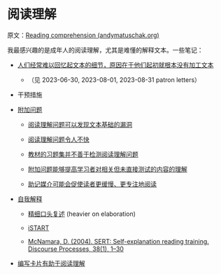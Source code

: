 # 阅读理解

原文：[Reading comprehension (andymatuschak.org)](https://notes.andymatuschak.org/zMybAxZcdkJHKSATuSZbEhz)

我最感兴趣的是成年人的阅读理解，尤其是难懂的解释文本。一些笔记：

- [人们经常难以回忆起文本的细节，原因在于他们起初就根本没有加工文本](https://notes.andymatuschak.org/z59PYkSdPeznr95fco4GRQx)

  - （见 2023-06-30, 2023-08-01, 2023-08-31 patron letters）

- 干预措施

- [附加问题](https://notes.andymatuschak.org/zSoTbuyrXFnDHibaSeEzPRx)

  - [阅读理解问题可以发现文本基础的漏洞](https://notes.andymatuschak.org/zLZUS7KTrG4ABm3tRLGxMMj)

  - [阅读理解问题令人不快](https://notes.andymatuschak.org/zVKwVczp4nEAKPWqfS1BqMi)

  - [教材的习题集并不善于检测阅读理解问题](https://notes.andymatuschak.org/zAkgXnwHwuvrTjaFM49S5P1)

  - [附加问题能够提高学习者对相关但未直接测试的内容的理解](https://notes.andymatuschak.org/z4m9Gat7zi9YUmZzQRR7pwt)

  - [助记媒介可能会促使读者更缓慢、更专注地阅读](https://notes.andymatuschak.org/z5aepnaCuu6XiPqB4LgBDkH)

- [自我解释](https://notes.andymatuschak.org/zCQYRYZTQRmrR4bFGCzCMkR)

  - [精细口头复述](https://notes.andymatuschak.org/zUR6RM21Sa88cFDfC47svVv) (heavier on elaboration)

  - [iSTART](https://notes.andymatuschak.org/zVXYW2pJPC8iY8JhCCRKbMp)

  - [McNamara, D. (2004). SERT: Self-explanation reading training. Discourse Processes, 38(1), 1–30](https://notes.andymatuschak.org/z7FLRWQNjaUQSvRQJYiqNQm)

- [编写卡片有助于阅读理解](https://notes.andymatuschak.org/zSv7fL6SRMchq1bvuoQjrxz)